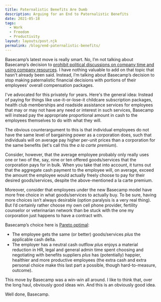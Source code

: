 ```yaml
---
title: Paternalistic Benefits Are Dumb
description: Arguing for an End to Paternalistic Benefits
date: 2021-05-18
tags:
  - Work
  - Freedom
  - Productivity
layout: layouts/post.njk
permalink: /blog/end-paternalistic-benefits/
---
```


Basecamp’s latest move is really smart. No, I’m not talking about Basecamp’s decision to <a href="https://world.hey.com/dhh/basecamp-s-new-etiquette-regarding-societal-politics-at-work-b44bef69" target="_blank" rel="noreferrer">prohibit political discussions on company time and using company resources</a>. I have nothing valuable to add on that topic that hasn't already been said. Instead, I’m talking about Basecamp’s decision to stop making paternalistic financial decisions with portions of their employees' overall compensation packages.

I've advocated for this privately for years. Here's the general idea: Instead of paying for things like use-it-or-lose-it childcare subscription packages, health club memberships and roadside assistance services for employees that may or may not have any need or interest in such services, Basecamp will instead pay the appropriate proportional amount in cash to the employees themselves to do with what they will.

The obvious counterargument to this is that individual employees do not have the same level of bargaining power as a corporation does, such that individuals will on average pay higher per-unit prices than a corporation for the same benefits (let's call this the _a la carte premium_).

Consider, however, that the average employee probably only really uses one or two of the, say, nine or ten offered goods/services that the corporation pays for in bulk. When you take that into account, it turns out that the aggregate cash payment to the employee will, on average, exceed the amount the employee would actually freely choose to pay for their desired goods/services, despite the above-mentioned a la carte premium.

Moreover, consider that employees under the new Basecamp model have more free choice in what goods/services to actually buy. To be sure, having more choices isn’t always desirable (option paralysis is a very real thing). But I’d certainly rather choose my own cell phone provider, fertility counselor or veterinarian network than be stuck with the one my corporation just happens to have a contract with.

Basecamp’s choice here is <a href="https://en.wikipedia.org/wiki/Pareto_efficiency" target="_blank" rel="noreferrer">Pareto optimal</a>:

- The employee gets the same (or better) goods/services _plus_ the applicable cash delta.
- The employer has a neutral cash outflow _plus_ enjoys a material reduction in HR, legal and general admin time spent choosing and negotiating with benefits suppliers _plus_ has (potentially) happier, healthier and more productive employees (the extra cash and extra personal choice make this last part a possible, though hard-to-measure, outcome).

This move by Basecamp was a win-win all around. I like to think that, over the long haul, obviously good ideas win. And this is an obviously good idea.

Well done, Basecamp.
